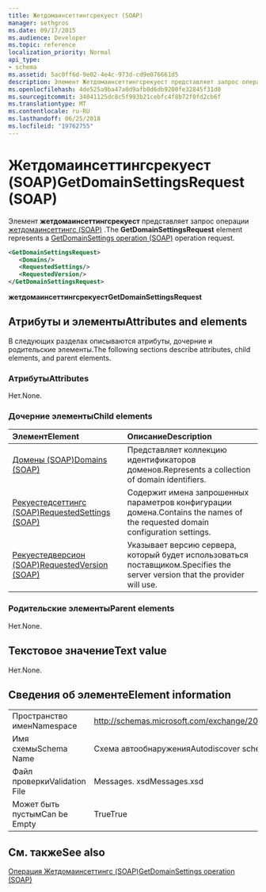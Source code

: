 ```yaml
---
title: Жетдомаинсеттингсрекуест (SOAP)
manager: sethgros
ms.date: 09/17/2015
ms.audience: Developer
ms.topic: reference
localization_priority: Normal
api_type:
- schema
ms.assetid: 5ac0ff6d-9e02-4e4c-973d-cd9e076661d5
description: Элемент Жетдомаинсеттингсрекуест представляет запрос операции Жетдомаинсеттингс (SOAP).
ms.openlocfilehash: 4de525a9ba47a0d9afb0d6db9200fe32845f31d0
ms.sourcegitcommit: 34041125dc8c5f993b21cebfc4f8b72f0fd2cb6f
ms.translationtype: MT
ms.contentlocale: ru-RU
ms.lasthandoff: 06/25/2018
ms.locfileid: "19762755"
---
```

# <a name="getdomainsettingsrequest-soap"></a><span data-ttu-id="ff03b-103">Жетдомаинсеттингсрекуест (SOAP)</span><span class="sxs-lookup"><span data-stu-id="ff03b-103">GetDomainSettingsRequest (SOAP)</span></span>

<span data-ttu-id="ff03b-104">Элемент **жетдомаинсеттингсрекуест** представляет запрос операции [жетдомаинсеттингс (SOAP)](getdomainsettings-operation-soap.md) .</span><span class="sxs-lookup"><span data-stu-id="ff03b-104">The **GetDomainSettingsRequest** element represents a [GetDomainSettings operation (SOAP)](getdomainsettings-operation-soap.md) operation request.</span></span> 
  
```XML
<GetDomainSettingsRequest>
   <Domains/>
   <RequestedSettings/>
   <RequestedVersion/>
</GetDomainSettingsRequest>
```

 <span data-ttu-id="ff03b-105">**жетдомаинсеттингсрекуест**</span><span class="sxs-lookup"><span data-stu-id="ff03b-105">**GetDomainSettingsRequest**</span></span>
## <a name="attributes-and-elements"></a><span data-ttu-id="ff03b-106">Атрибуты и элементы</span><span class="sxs-lookup"><span data-stu-id="ff03b-106">Attributes and elements</span></span>

<span data-ttu-id="ff03b-107">В следующих разделах описываются атрибуты, дочерние и родительские элементы.</span><span class="sxs-lookup"><span data-stu-id="ff03b-107">The following sections describe attributes, child elements, and parent elements.</span></span>
  
### <a name="attributes"></a><span data-ttu-id="ff03b-108">Атрибуты</span><span class="sxs-lookup"><span data-stu-id="ff03b-108">Attributes</span></span>

<span data-ttu-id="ff03b-109">Нет.</span><span class="sxs-lookup"><span data-stu-id="ff03b-109">None.</span></span>
  
### <a name="child-elements"></a><span data-ttu-id="ff03b-110">Дочерние элементы</span><span class="sxs-lookup"><span data-stu-id="ff03b-110">Child elements</span></span>

|<span data-ttu-id="ff03b-111">**Элемент**</span><span class="sxs-lookup"><span data-stu-id="ff03b-111">**Element**</span></span>|<span data-ttu-id="ff03b-112">**Описание**</span><span class="sxs-lookup"><span data-stu-id="ff03b-112">**Description**</span></span>|
|:-----|:-----|
|[<span data-ttu-id="ff03b-113">Домены (SOAP)</span><span class="sxs-lookup"><span data-stu-id="ff03b-113">Domains (SOAP)</span></span>](domains-soap.md) <br/> |<span data-ttu-id="ff03b-114">Представляет коллекцию идентификаторов доменов.</span><span class="sxs-lookup"><span data-stu-id="ff03b-114">Represents a collection of domain identifiers.</span></span>  <br/> |
|[<span data-ttu-id="ff03b-115">Рекуестедсеттингс (SOAP)</span><span class="sxs-lookup"><span data-stu-id="ff03b-115">RequestedSettings (SOAP)</span></span>](requestedsettings-soap.md) <br/> |<span data-ttu-id="ff03b-116">Содержит имена запрошенных параметров конфигурации домена.</span><span class="sxs-lookup"><span data-stu-id="ff03b-116">Contains the names of the requested domain configuration settings.</span></span>  <br/> |
|[<span data-ttu-id="ff03b-117">Рекуестедверсион (SOAP)</span><span class="sxs-lookup"><span data-stu-id="ff03b-117">RequestedVersion (SOAP)</span></span>](requestedversion-soap.md) <br/> |<span data-ttu-id="ff03b-118">Указывает версию сервера, который будет использоваться поставщиком.</span><span class="sxs-lookup"><span data-stu-id="ff03b-118">Specifies the server version that the provider will use.</span></span>  <br/> |
   
### <a name="parent-elements"></a><span data-ttu-id="ff03b-119">Родительские элементы</span><span class="sxs-lookup"><span data-stu-id="ff03b-119">Parent elements</span></span>

<span data-ttu-id="ff03b-120">Нет.</span><span class="sxs-lookup"><span data-stu-id="ff03b-120">None.</span></span>
  
## <a name="text-value"></a><span data-ttu-id="ff03b-121">Текстовое значение</span><span class="sxs-lookup"><span data-stu-id="ff03b-121">Text value</span></span>

<span data-ttu-id="ff03b-122">Нет.</span><span class="sxs-lookup"><span data-stu-id="ff03b-122">None.</span></span>
  
## <a name="element-information"></a><span data-ttu-id="ff03b-123">Сведения об элементе</span><span class="sxs-lookup"><span data-stu-id="ff03b-123">Element information</span></span>

|||
|:-----|:-----|
|<span data-ttu-id="ff03b-124">Пространство имен</span><span class="sxs-lookup"><span data-stu-id="ff03b-124">Namespace</span></span>  <br/> |http://schemas.microsoft.com/exchange/2010/Autodiscover  <br/> |
|<span data-ttu-id="ff03b-125">Имя схемы</span><span class="sxs-lookup"><span data-stu-id="ff03b-125">Schema Name</span></span>  <br/> |<span data-ttu-id="ff03b-126">Схема автообнаружения</span><span class="sxs-lookup"><span data-stu-id="ff03b-126">Autodiscover schema</span></span>  <br/> |
|<span data-ttu-id="ff03b-127">Файл проверки</span><span class="sxs-lookup"><span data-stu-id="ff03b-127">Validation File</span></span>  <br/> |<span data-ttu-id="ff03b-128">Messages. xsd</span><span class="sxs-lookup"><span data-stu-id="ff03b-128">Messages.xsd</span></span>  <br/> |
|<span data-ttu-id="ff03b-129">Может быть пустым</span><span class="sxs-lookup"><span data-stu-id="ff03b-129">Can be Empty</span></span>  <br/> |<span data-ttu-id="ff03b-130">True</span><span class="sxs-lookup"><span data-stu-id="ff03b-130">True</span></span>  <br/> |
   
## <a name="see-also"></a><span data-ttu-id="ff03b-131">См. также</span><span class="sxs-lookup"><span data-stu-id="ff03b-131">See also</span></span>



[<span data-ttu-id="ff03b-132">Операция Жетдомаинсеттингс (SOAP)</span><span class="sxs-lookup"><span data-stu-id="ff03b-132">GetDomainSettings operation (SOAP)</span></span>](getdomainsettings-operation-soap.md)

